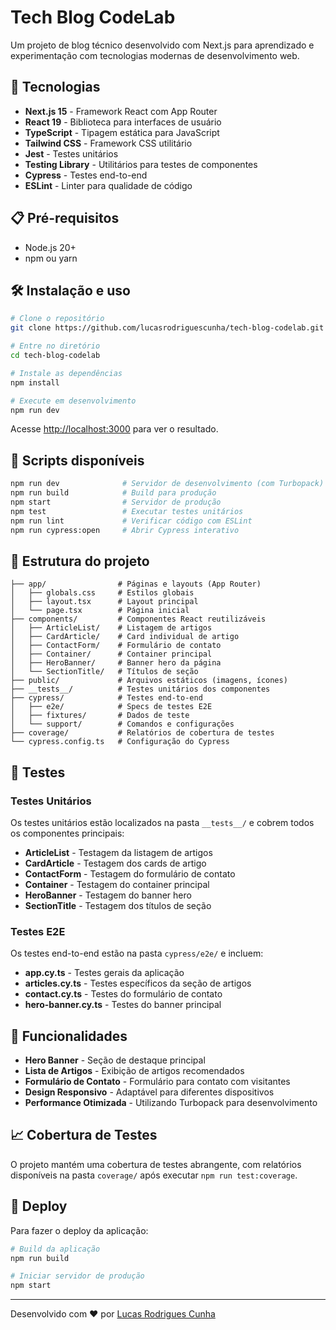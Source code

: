 # Tech Blog CodeLab
Um projeto de blog técnico desenvolvido com Next.js para aprendizado e experimentação com tecnologias modernas de desenvolvimento web.

## 🚀 Tecnologias

- **Next.js 15** - Framework React com App Router
- **React 19** - Biblioteca para interfaces de usuário
- **TypeScript** - Tipagem estática para JavaScript
- **Tailwind CSS** - Framework CSS utilitário
- **Jest** - Testes unitários
- **Testing Library** - Utilitários para testes de componentes
- **Cypress** - Testes end-to-end
- **ESLint** - Linter para qualidade de código

## 📋 Pré-requisitos

- Node.js 20+
- npm ou yarn

## 🛠️ Instalação e uso

```bash
# Clone o repositório
git clone https://github.com/lucasrodriguescunha/tech-blog-codelab.git

# Entre no diretório
cd tech-blog-codelab

# Instale as dependências
npm install

# Execute em desenvolvimento
npm run dev
```

Acesse [http://localhost:3000](http://localhost:3000) para ver o resultado.

## 📝 Scripts disponíveis

```bash
npm run dev              # Servidor de desenvolvimento (com Turbopack)
npm run build            # Build para produção  
npm start                # Servidor de produção
npm test                 # Executar testes unitários
npm run lint             # Verificar código com ESLint
npm run cypress:open     # Abrir Cypress interativo

```

## 📁 Estrutura do projeto

```
├── app/                # Páginas e layouts (App Router)
│   ├── globals.css     # Estilos globais
│   ├── layout.tsx      # Layout principal
│   └── page.tsx        # Página inicial
├── components/         # Componentes React reutilizáveis
│   ├── ArticleList/    # Listagem de artigos
│   ├── CardArticle/    # Card individual de artigo
│   ├── ContactForm/    # Formulário de contato
│   ├── Container/      # Container principal
│   ├── HeroBanner/     # Banner hero da página
│   └── SectionTitle/   # Títulos de seção
├── public/             # Arquivos estáticos (imagens, ícones)
├── __tests__/          # Testes unitários dos componentes
├── cypress/            # Testes end-to-end
│   ├── e2e/            # Specs de testes E2E
│   ├── fixtures/       # Dados de teste
│   └── support/        # Comandos e configurações
├── coverage/           # Relatórios de cobertura de testes
└── cypress.config.ts   # Configuração do Cypress
```

## 🧪 Testes

### Testes Unitários
Os testes unitários estão localizados na pasta `__tests__/` e cobrem todos os componentes principais:

- **ArticleList** - Testagem da listagem de artigos
- **CardArticle** - Testagem dos cards de artigo
- **ContactForm** - Testagem do formulário de contato
- **Container** - Testagem do container principal
- **HeroBanner** - Testagem do banner hero
- **SectionTitle** - Testagem dos títulos de seção

### Testes E2E
Os testes end-to-end estão na pasta `cypress/e2e/` e incluem:

- **app.cy.ts** - Testes gerais da aplicação
- **articles.cy.ts** - Testes específicos da seção de artigos
- **contact.cy.ts** - Testes do formulário de contato
- **hero-banner.cy.ts** - Testes do banner principal

## 🎯 Funcionalidades

- **Hero Banner** - Seção de destaque principal
- **Lista de Artigos** - Exibição de artigos recomendados
- **Formulário de Contato** - Formulário para contato com visitantes
- **Design Responsivo** - Adaptável para diferentes dispositivos
- **Performance Otimizada** - Utilizando Turbopack para desenvolvimento

## 📈 Cobertura de Testes

O projeto mantém uma cobertura de testes abrangente, com relatórios disponíveis na pasta `coverage/` após executar `npm run test:coverage`.

## 🚀 Deploy

Para fazer o deploy da aplicação:

```bash
# Build da aplicação
npm run build

# Iniciar servidor de produção
npm start
```

---

Desenvolvido com ❤️ por [Lucas Rodrigues Cunha](https://github.com/lucasrodriguescunha)

